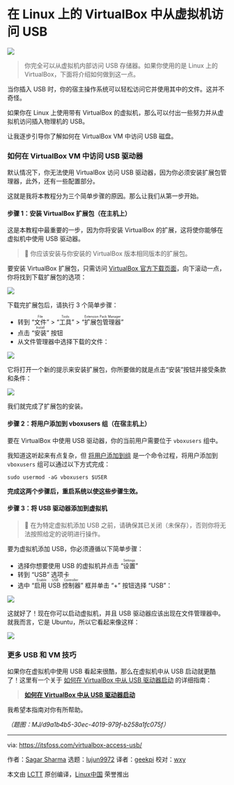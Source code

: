 [#]: subject: "Access USB from Virtual Machine in VirtualBox on Linux"
[#]: via: "https://itsfoss.com/virtualbox-access-usb/"
[#]: author: "Sagar Sharma https://itsfoss.com/author/sagar/"
[#]: collector: "lujun9972/lctt-scripts-1693450080"
[#]: translator: "geekpi"
[#]: reviewer: "wxy"
[#]: publisher: "wxy"
[#]: url: "https://linux.cn/article-16223-1.html"

在 Linux 上的 VirtualBox 中从虚拟机访问 USB
======

![][0]

> 你完全可以从虚拟机内部访问 USB 存储器。如果你使用的是 Linux 上的 VirtualBox，下面将介绍如何做到这一点。

当你插入 USB 时，你的宿主操作系统可以轻松访问它并使用其中的文件。这并不奇怪。

如果你在 Linux 上使用带有 VirtualBox 的虚拟机，那么可以付出一些努力并从虚拟机访问插入物理机的 USB。

让我逐步引导你了解如何在 VirtualBox VM 中访问 USB 磁盘。

### 如何在 VirtualBox VM 中访问 USB 驱动器

默认情况下，你无法使用 VirtualBox 访问 USB 驱动器，因为你必须安装扩展包管理器，此外，还有一些配置部分。

这就是我将本教程分为三个简单步骤的原因。那么让我们从第一步开始。

#### 步骤 1：安装 VirtualBox 扩展包（在主机上）

这是本教程中最重要的一步，因为你将安装 VirtualBox 的扩展，这将使你能够在虚拟机中使用 USB 驱动器。

> 🚧 你应该安装与你安装的 VirtualBox 版本相同版本的扩展包。

要安装 VirtualBox 扩展包，只需访问 [VirtualBox 官方下载页面][1]，向下滚动一点，你将找到下载扩展包的选项：

![][2]

下载完扩展包后，请执行 3 个简单步骤：

   * 转到 “<ruby>文件<rt>File</rt></ruby>” > “<ruby>工具<rt>Tools</rt></ruby>” > “<ruby>扩展包管理器<rt>Extension Pack Manager</rt></ruby>”
   * 点击 “<ruby>安装<rt>Install</rt></ruby>” 按钮
   * 从文件管理器中选择下载的文件：

![][3]

它将打开一个新的提示来安装扩展包，你所要做的就是点击“安装”按钮并接受条款和条件：

![][4]

我们就完成了扩展包的安装。

#### 步骤 2：将用户添加到 vboxusers 组（在宿主机上）

要在 VirtualBox 中使用 USB 驱动器，你的当前用户需要位于 `vboxusers` 组中。

我知道这听起来有点复杂，但 [将用户添加到组][5] 是一个命令过程，将用户添加到 `vboxusers` 组可以通过以下方式完成：

````
sudo usermod -aG vboxusers $USER
````

**完成这两个步骤后，重启系统以使这些步骤生效。**

#### 步骤 3：将 USB 驱动器添加到虚拟机

> 🚧 在为特定虚拟机添加 USB 之前，请确保其已关闭（未保存），否则你将无法按照给定的说明进行操作。

要为虚拟机添加 USB，你必须遵循以下简单步骤：

   * 选择你想要使用 USB 的虚拟机并点击 “<ruby>设置<rt>Settings</rt></ruby>”
   * 转到 “USB” 选项卡
   * 选中 “<ruby>启用 USB 控制器<rt>Enable USB Controller</rt></ruby>” 框并单击 “+” 按钮选择 “USB”：

![][6]

这就好了！现在你可以启动虚拟机，并且 USB 驱动器应该出现在文件管理器中。就我而言，它是 Ubuntu，所以它看起来像这样：

![][7]

### 更多 USB 和 VM 技巧

如果你在虚拟机中使用 USB 看起来很酷，那么在虚拟机中从 USB 启动就更酷了！这里有一个关于 [如何在 VirtualBox 中从 USB 驱动器启动][8] 的详细指南：

> **[如何在 VirtualBox 中从 USB 驱动器启动][8]**

我希望本指南对你有所帮助。

*（题图：MJ/d9a1b4b5-30ec-4019-979f-b258a1fc075f）*

--------------------------------------------------------------------------------

via: https://itsfoss.com/virtualbox-access-usb/

作者：[Sagar Sharma][a]
选题：[lujun9972][b]
译者：[geekpi](https://github.com/geekpi)
校对：[wxy](https://github.com/wxy)

本文由 [LCTT](https://github.com/LCTT/TranslateProject) 原创编译，[Linux中国](https://linux.cn/) 荣誉推出

[a]: https://itsfoss.com/author/sagar/
[b]: https://github.com/lujun9972
[1]: https://www.virtualbox.org/wiki/Downloads
[2]: https://itsfoss.com/content/images/2023/09/download-VirtualBox-extension-pack.png
[3]: https://itsfoss.com/content/images/2023/09/Install-VirtualBox-extension-pack-to-use-USB-in-VM.png
[4]: https://itsfoss.com/content/images/2023/09/Install-VirtualBox-extension-pack.png
[5]: https://learnubuntu.com/add-user-group/
[6]: https://itsfoss.com/content/images/2023/09/Enable-USB-drive-for-VM-in-VirtualBox.png
[7]: https://itsfoss.com/content/images/2023/09/Use-USB-drive-in-VirtualBox-VM-1.png
[8]: https://itsfoss.com/virtualbox-boot-from-usb/
[9]: https://itsfoss.com/content/images/size/w256h256/2022/12/android-chrome-192x192.png
[0]: https://img.linux.net.cn/data/attachment/album/202309/25/002722v04rbi1g34084gf1.jpg